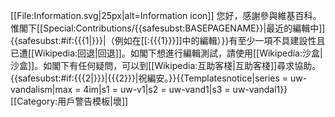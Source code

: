 [[File:Information.svg|25px|alt=Information icon]] 您好，感謝參與維基百科。惟閣下[[Special:Contributions/{{<includeonly>safesubst:</includeonly>BASEPAGENAME}}|最近的編輯中]]{{<includeonly>safesubst:</includeonly>#if:{{{1|}}}|（例如在[[:{{{1}}}]]中的編輯）}}有至少一項不具建設性且已遭[[Wikipedia:回退|回退]]。如閣下想進行編輯測試，請使用[[Wikipedia:沙盒|沙盒]]。如閣下有任何疑問，可以到[[Wikipedia:互助客棧|互助客棧]]尋求協助。{{<includeonly>safesubst:</includeonly>#if:{{{2|}}}|{{{2}}}|祝編安。}}<!-- Template:uw-vandalism1 --><noinclude>{{Templatesnotice|series = uw-vandalism|max = 4im|s1 = uw-v1|s2 = uw-vand1|s3 = uw-vandal1}}
[[Category:用戶警告模板|壞]]
</noinclude>
